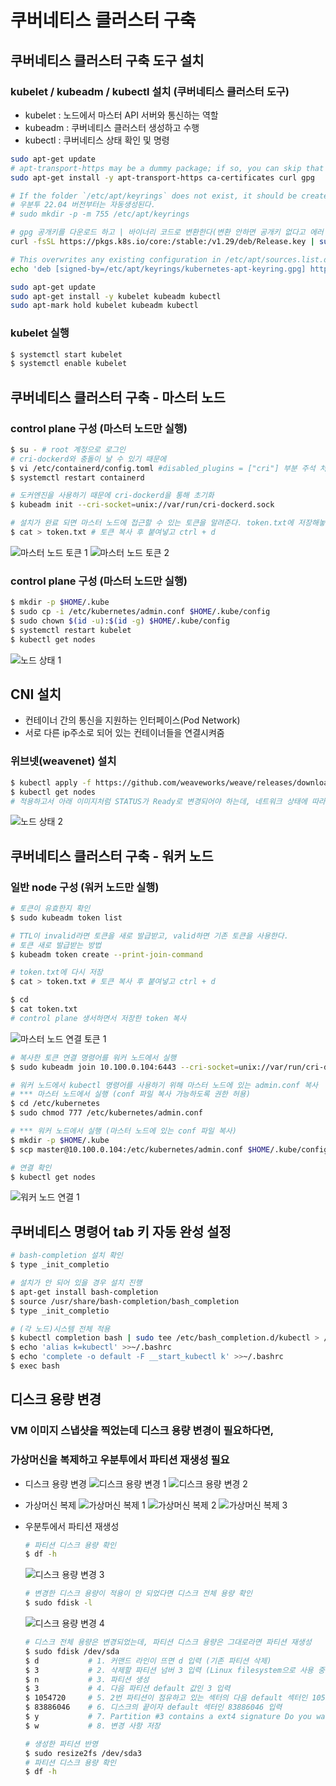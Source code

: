 # 쿠버네티스 클러스터 구축

## 쿠버네티스 클러스터 구축 도구 설치

### kubelet / kubeadm / kubectl 설치 (쿠버네티스 클러스터 도구)
- kubelet : 노드에서 마스터 API 서버와 통신하는 역할
- kubeadm : 쿠버네티스 클러스터 생성하고 수행
- kubectl : 쿠버네티스 상태 확인 및 명령
```bash
sudo apt-get update
# apt-transport-https may be a dummy package; if so, you can skip that package
sudo apt-get install -y apt-transport-https ca-certificates curl gpg

# If the folder `/etc/apt/keyrings` does not exist, it should be created before the curl command, read the note below.
# 우분투 22.04 버전부터는 자동생성된다.
# sudo mkdir -p -m 755 /etc/apt/keyrings

# gpg 공개키를 다운로드 하고 | 바이너리 코드로 변환한다(변환 안하면 공개키 없다고 에러 뜬다.)
curl -fsSL https://pkgs.k8s.io/core:/stable:/v1.29/deb/Release.key | sudo gpg --dearmor -o /etc/apt/keyrings/kubernetes-apt-keyring.gpg

# This overwrites any existing configuration in /etc/apt/sources.list.d/kubernetes.list
echo 'deb [signed-by=/etc/apt/keyrings/kubernetes-apt-keyring.gpg] https://pkgs.k8s.io/core:/stable:/v1.29/deb/ /' | sudo tee /etc/apt/sources.list.d/kubernetes.list

sudo apt-get update
sudo apt-get install -y kubelet kubeadm kubectl
sudo apt-mark hold kubelet kubeadm kubectl
```

### kubelet 실행
```bash
$ systemctl start kubelet
$ systemctl enable kubelet
```

## 쿠버네티스 클러스터 구축 - 마스터 노드

### control plane 구성 (마스터 노드만 실행)
```bash
$ su - # root 계정으로 로그인
# cri-dockerd와 충돌이 날 수 있기 때문에
$ vi /etc/containerd/config.toml #disabled_plugins = ["cri"] 부분 주석 처리
$ systemctl restart containerd

# 도커엔진을 사용하기 때문에 cri-dockerd을 통해 초기화
$ kubeadm init --cri-socket=unix://var/run/cri-dockerd.sock

# 설치가 완료 되면 마스터 노드에 접근할 수 있는 토큰을 알려준다. token.txt에 저장해놓자.
$ cat > token.txt # 토큰 복사 후 붙여넣고 ctrl + d
```
![마스터 노드 토큰 1](./images/k8s/마스터노드_토큰_1_mask.png)
![마스터 노드 토큰 2](./images/k8s/마스터노드_토큰_2.png)

### control plane 구성 (마스터 노드만 실행)
```bash
$ mkdir -p $HOME/.kube
$ sudo cp -i /etc/kubernetes/admin.conf $HOME/.kube/config
$ sudo chown $(id -u):$(id -g) $HOME/.kube/config
$ systemctl restart kubelet
$ kubectl get nodes
```
![노드 상태 1](./images/k8s/노드상태_1.png)

## CNI 설치
- 컨테이너 간의 통신을 지원하는 인터페이스(Pod Network)
- 서로 다른 ip주소로 되어 있는 컨테이너들을 연결시켜줌

### 위브넷(weavenet) 설치
```bash
$ kubectl apply -f https://github.com/weaveworks/weave/releases/download/v2.8.1/weave-daemonset-k8s.yaml
$ kubectl get nodes
# 적용하고서 아래 이미지처럼 STATUS가 Ready로 변경되어야 하는데, 네트워크 상태에 따라 10분 이상이 걸릴 수도 있다...
```
![노드 상태 2](./images/k8s/노드상태_2.png)

## 쿠버네티스 클러스터 구축 - 워커 노드

### 일반 node 구성 (워커 노드만 실행)
```bash
# 토큰이 유효한지 확인
$ sudo kubeadm token list

# TTL이 invalid라면 토큰을 새로 발급받고, valid하면 기존 토큰을 사용한다.
# 토큰 새로 발급받는 방법
$ kubeadm token create --print-join-command

# token.txt에 다시 저장
$ cat > token.txt # 토큰 복사 후 붙여넣고 ctrl + d

$ cd 
$ cat token.txt
# control plane 생서하면서 저장한 token 복사
```
![마스터 노드 연결 토큰 1](./images/k8s/마스터노드_연결토큰.png)

```bash
# 복사한 토큰 연결 명령어를 워커 노드에서 실행
$ sudo kubeadm join 10.100.0.104:6443 --cri-socket=unix://var/run/cri-dockerd.sock --token 개인토큰 --discovery-token-ca-cert-hash sha256: 해시코드

# 워커 노드에서 kubectl 명령어를 사용하기 위해 마스터 노드에 있는 admin.conf 복사
# *** 마스터 노드에서 실행 (conf 파일 복사 가능하도록 권한 허용)
$ cd /etc/kubernetes
$ sudo chmod 777 /etc/kubernetes/admin.conf

# *** 워커 노드에서 실행 (마스터 노드에 있는 conf 파일 복사)
$ mkdir -p $HOME/.kube
$ scp master@10.100.0.104:/etc/kubernetes/admin.conf $HOME/.kube/config

# 연결 확인
$ kubectl get nodes
```
![워커 노드 연결 1](./images/k8s/워커노드_연결_mask.png)

## 쿠버네티스 명령어 tab 키 자동 완성 설정
```bash
# bash-completion 설치 확인
$ type _init_completio

# 설치가 안 되어 있을 경우 설치 진행
$ apt-get install bash-completion
$ source /usr/share/bash-completion/bash_completion
$ type _init_completio

# (각 노드)시스템 전체 적용
$ kubectl completion bash | sudo tee /etc/bash_completion.d/kubectl > /dev/null
$ echo 'alias k=kubectl' >>~/.bashrc
$ echo 'complete -o default -F __start_kubectl k' >>~/.bashrc
$ exec bash
```

## 디스크 용량 변경
### VM 이미지 스냅샷을 찍었는데 디스크 용량 변경이 필요하다면,
### 가상머신을 복제하고 우분투에서 파티션 재생성 필요
- 디스크 용량 변경
![디스크 용량 변경 1](./images/k8s/vm_디스크용량_변경_1.png)
![디스크 용량 변경 2](./images/k8s/vm_디스크용량_변경_2_mask.png)

- 가상머신 복제
![가상머신 복제 1](./images/k8s/vm_복제_1.png)
![가상머신 복제 2](./images/k8s/vm_복제_2_mask.png)
![가상머신 복제 3](./images/k8s/vm_복제_3_mask.png)

- 우분투에서 파티션 재생성
    ```bash
    # 파티션 디스크 용량 확인
    $ df -h
    ```
    ![디스크 용량 변경 3](./images/k8s/vm_디스크용량_변경_3.png)
    ```bash
    # 변경한 디스크 용량이 적용이 안 되었다면 디스크 전체 용량 확인
    $ sudo fdisk -l
    ```
    ![디스크 용량 변경 4](./images/k8s/vm_디스크용량_변경_4.png)
    
    ```bash
    # 디스크 전체 용량은 변경되었는데, 파티션 디스크 용량은 그대로라면 파티션 재생성
    $ sudo fdisk /dev/sda
    $ d           # 1. 커맨드 라인이 뜨면 d 입력 (기존 파티션 삭제)
    $ 3           # 2. 삭제할 파티션 넘버 3 입력 (Linux filesystem으로 사용 중인 파티션 sda3 삭제
    $ n           # 3. 파티션 생성 
    $ 3           # 4. 다음 파티션 default 값인 3 입력
    $ 1054720     # 5. 2번 파티션이 점유하고 있는 섹터의 다음 default 섹터인 1054720 입력
    $ 83886046    # 6. 디스크의 끝이자 default 섹터인 83886046 입력
    $ y           # 7. Partition #3 contains a ext4 signature Do you want to remove the signature? (새로운 파일 시스템을 생성하고 해당 파티션에 새로운 데이터를 저장할 것인지 물어보는 것)
    $ w           # 8. 변경 사항 저장
    
    # 생성한 파티션 반영
    $ sudo resize2fs /dev/sda3
    # 파티션 디스크 용량 확인
    $ df -h
    ```
